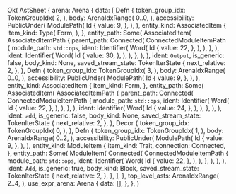 Ok(
    AstSheet {
        arena: Arena {
            data: [
                Defn {
                    token_group_idx: TokenGroupIdx(
                        2,
                    ),
                    body: ArenaIdxRange(
                        0..0,
                    ),
                    accessibility: PublicUnder(
                        ModulePath(
                            Id {
                                value: 9,
                            },
                        ),
                    ),
                    entity_kind: AssociatedItem {
                        item_kind: Type(
                            Form,
                        ),
                    },
                    entity_path: Some(
                        AssociatedItem(
                            AssociatedItemPath {
                                parent_path: Connected(
                                    ConnectedModuleItemPath {
                                        module_path: `std::ops`,
                                        ident: Identifier(
                                            Word(
                                                Id {
                                                    value: 22,
                                                },
                                            ),
                                        ),
                                    },
                                ),
                                ident: Identifier(
                                    Word(
                                        Id {
                                            value: 30,
                                        },
                                    ),
                                ),
                            },
                        ),
                    ),
                    ident: `Output`,
                    is_generic: false,
                    body_kind: None,
                    saved_stream_state: TokenIterState {
                        next_relative: 2,
                    },
                },
                Defn {
                    token_group_idx: TokenGroupIdx(
                        3,
                    ),
                    body: ArenaIdxRange(
                        0..0,
                    ),
                    accessibility: PublicUnder(
                        ModulePath(
                            Id {
                                value: 9,
                            },
                        ),
                    ),
                    entity_kind: AssociatedItem {
                        item_kind: Form,
                    },
                    entity_path: Some(
                        AssociatedItem(
                            AssociatedItemPath {
                                parent_path: Connected(
                                    ConnectedModuleItemPath {
                                        module_path: `std::ops`,
                                        ident: Identifier(
                                            Word(
                                                Id {
                                                    value: 22,
                                                },
                                            ),
                                        ),
                                    },
                                ),
                                ident: Identifier(
                                    Word(
                                        Id {
                                            value: 24,
                                        },
                                    ),
                                ),
                            },
                        ),
                    ),
                    ident: `add`,
                    is_generic: false,
                    body_kind: None,
                    saved_stream_state: TokenIterState {
                        next_relative: 2,
                    },
                },
                Decor {
                    token_group_idx: TokenGroupIdx(
                        0,
                    ),
                },
                Defn {
                    token_group_idx: TokenGroupIdx(
                        1,
                    ),
                    body: ArenaIdxRange(
                        0..2,
                    ),
                    accessibility: PublicUnder(
                        ModulePath(
                            Id {
                                value: 9,
                            },
                        ),
                    ),
                    entity_kind: ModuleItem {
                        item_kind: Trait,
                        connection: Connected,
                    },
                    entity_path: Some(
                         ModuleItem(
                            Connected(
                                ConnectedModuleItemPath {
                                    module_path: `std::ops`,
                                    ident: Identifier(
                                        Word(
                                            Id {
                                                value: 22,
                                            },
                                        ),
                                    ),
                                },
                            ),
                        ),
                    ),
                    ident: `Add`,
                    is_generic: true,
                    body_kind: Block,
                    saved_stream_state: TokenIterState {
                        next_relative: 2,
                    },
                },
            ],
        },
        top_level_asts: ArenaIdxRange(
            2..4,
        ),
        use_expr_arena: Arena {
            data: [],
        },
    },
)